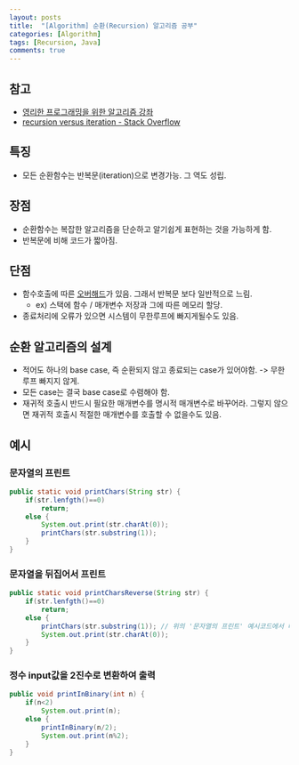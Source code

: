 ```yaml
---
layout: posts
title:  "[Algorithm] 순환(Recursion) 알고리즘 공부"
categories: [Algorithm]
tags: [Recursion, Java]
comments: true
---
```


## 참고

- [영리한 프로그래밍을 위한 알고리즘 강좌](https://www.inflearn.com/course/%EC%95%8C%EA%B3%A0%EB%A6%AC%EC%A6%98-%EA%B0%95%EC%A2%8C/lecture/4073)
- [recursion versus iteration - Stack Overflow](https://stackoverflow.com/questions/15688019/recursion-versus-iteration)


## 특징

- 모든 순환함수는 반복문(iteration)으로 변경가능. 그 역도 성립.

## 장점

- 순환함수는 복잡한 알고리즘을 단순하고 알기쉽게 표현하는 것을 가능하게 함.
- 반복문에 비해 코드가 짧아짐.

## 단점

- 함수호출에 따른 [오버해드](https://ko.wikipedia.org/wiki/%EC%98%A4%EB%B2%84%ED%97%A4%EB%93%9C)가 있음. 그래서 반복문 보다 일반적으로 느림.
  - ex) 스택에 함수 / 매개변수 저장과 그에 따른 메모리 할당.
- 종료처리에 오류가 있으면 시스템이 무한루프에 빠지게될수도 있음.

## 순환 알고리즘의 설계
- 적어도 하나의 base case, 즉 순환되지 않고 종료되는 case가 있어야함. -> 무한루프 빠지지 않게.
- 모든 case는 결국 base case로 수렴해야 함.
- 재귀적 호출시 반드시 필요한 매개변수를 명시적 매개변수로 바꾸어라. 그렇지 않으면 재귀적 호출시 적절한 매개변수를 호출할 수 없을수도 있음.

## 예시

### 문자열의 프린트

```java
public static void printChars(String str) {
    if(str.lenfgth()==0)
        return;
    else {
        System.out.print(str.charAt(0));
        printChars(str.substring(1));
    }
}
```

### 문자열을 뒤집어서 프린트

```java
public static void printCharsReverse(String str) {
    if(str.lenfgth()==0)
        return;
    else {
        printChars(str.substring(1)); // 위의 '문자열의 프린트' 예시코드에서 바로 아래줄의 코드와 순서만 바뀌었는데 reverse가 됨.
        System.out.print(str.charAt(0));
    }
}
```

### 정수 input값을 2진수로 변환하여 출력
```java
public void printInBinary(int n) {
    if(n<2)
        System.out.print(n);
    else {
        printInBinary(n/2); 
        System.out.print(n%2);
    }
}
```